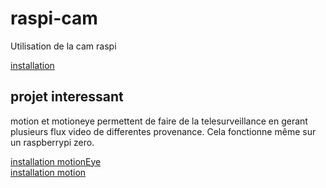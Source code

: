 # raspi-cam
Utilisation de la cam raspi

[installation](https://www.rs-online.com/designspark/raspberry-pi-camera-setup)

## projet interessant

motion et motioneye permettent de faire de la telesurveillance en gerant plusieurs flux video de differentes provenance.
Cela fonctionne même sur un raspberrypi zero.

[installation motionEye](https://github.com/ccrisan/motioneye/wiki/Install-On-Raspbian)  
[installation motion](https://motion-project.github.io/motion_build.html)

